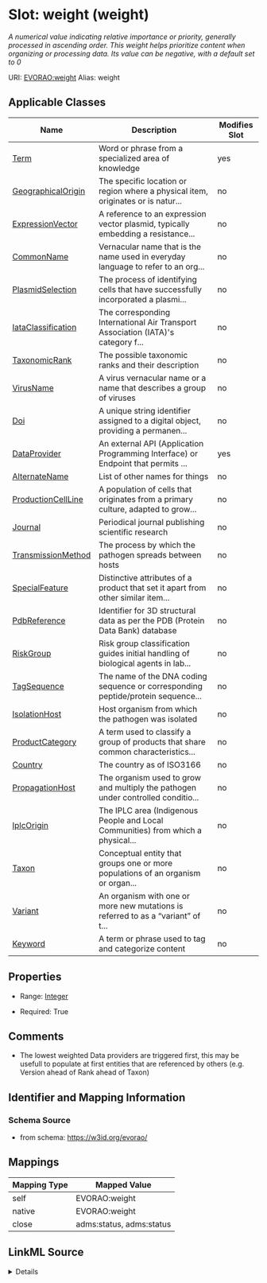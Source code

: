 

# Slot: weight (weight) 


_A numerical value indicating relative importance or priority, generally processed in ascending order. This weight helps prioritize content when organizing or processing data. Its value can be negative, with a default set to 0_





URI: [EVORAO:weight](https://w3id.org/evorao/weight)
Alias: weight

<!-- no inheritance hierarchy -->





## Applicable Classes

| Name | Description | Modifies Slot |
| --- | --- | --- |
| [Term](Term.md) | Word or phrase from a specialized area of knowledge |  yes  |
| [GeographicalOrigin](GeographicalOrigin.md) | The specific location or region where a physical item, originates or is natur... |  no  |
| [ExpressionVector](ExpressionVector.md) | A reference to an expression vector plasmid, typically embedding a resistance... |  no  |
| [CommonName](CommonName.md) | Vernacular name that is the name used in everyday language to refer to an org... |  no  |
| [PlasmidSelection](PlasmidSelection.md) | The process of identifying cells that have successfully incorporated a plasmi... |  no  |
| [IataClassification](IataClassification.md) | The corresponding International Air Transport Association (IATA)'s category f... |  no  |
| [TaxonomicRank](TaxonomicRank.md) | The possible taxonomic ranks and their description |  no  |
| [VirusName](VirusName.md) | A virus vernacular name or a name that describes a group of viruses |  no  |
| [Doi](Doi.md) | A unique string identifier assigned to a digital object, providing a permanen... |  no  |
| [DataProvider](DataProvider.md) | An external API (Application Programming Interface) or Endpoint that permits ... |  yes  |
| [AlternateName](AlternateName.md) | List of other names for things |  no  |
| [ProductionCellLine](ProductionCellLine.md) | A population of cells that originates from a primary culture, adapted to grow... |  no  |
| [Journal](Journal.md) | Periodical journal publishing scientific research |  no  |
| [TransmissionMethod](TransmissionMethod.md) | The process by which the pathogen spreads between hosts |  no  |
| [SpecialFeature](SpecialFeature.md) | Distinctive attributes of a product that set it apart from other similar item... |  no  |
| [PdbReference](PdbReference.md) | Identifier for 3D structural data as per the PDB (Protein Data Bank) database |  no  |
| [RiskGroup](RiskGroup.md) | Risk group classification guides initial handling of biological agents in lab... |  no  |
| [TagSequence](TagSequence.md) | The name of the DNA coding sequence or corresponding peptide/protein sequence... |  no  |
| [IsolationHost](IsolationHost.md) | Host organism from which the pathogen was isolated |  no  |
| [ProductCategory](ProductCategory.md) | A term used to classify a group of products that share common characteristics... |  no  |
| [Country](Country.md) | The country as of ISO3166 |  no  |
| [PropagationHost](PropagationHost.md) | The organism used to grow and multiply the pathogen under controlled conditio... |  no  |
| [IplcOrigin](IplcOrigin.md) | The IPLC area (Indigenous People and Local Communities) from which a physical... |  no  |
| [Taxon](Taxon.md) | Conceptual entity that groups one or more populations of an organism or organ... |  no  |
| [Variant](Variant.md) | An organism with one or more new mutations is referred to as a “variant” of t... |  no  |
| [Keyword](Keyword.md) | A term or phrase used to tag and categorize content |  no  |







## Properties

* Range: [Integer](Integer.md)

* Required: True





## Comments

* The lowest weighted Data providers are triggered first, this may be usefull to populate at first entities that are referenced by others (e.g. Version ahead of Rank ahead of Taxon)

## Identifier and Mapping Information







### Schema Source


* from schema: https://w3id.org/evorao/




## Mappings

| Mapping Type | Mapped Value |
| ---  | ---  |
| self | EVORAO:weight |
| native | EVORAO:weight |
| close | adms:status, adms:status |




## LinkML Source

<details>
```yaml
name: weight
description: A numerical value indicating relative importance or priority, generally
  processed in ascending order. This weight helps prioritize content when organizing
  or processing data. Its value can be negative, with a default set to 0
title: weight
comments:
- The lowest weighted Data providers are triggered first, this may be usefull to populate
  at first entities that are referenced by others (e.g. Version ahead of Rank ahead
  of Taxon)
from_schema: https://w3id.org/evorao/
close_mappings:
- adms:status
- adms:status
rank: 1000
ifabsent: int(0)
alias: weight
domain_of:
- DataProvider
- Term
range: integer
required: true
multivalued: false

```
</details>